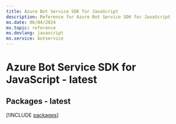 ```yaml
---
title: Azure Bot Service SDK for JavaScript
description: Reference for Azure Bot Service SDK for JavaScript
ms.date: 06/04/2024
ms.topic: reference
ms.devlang: javascript
ms.service: botservice
---
```

# Azure Bot Service SDK for JavaScript - latest
## Packages - latest
[!INCLUDE [packages](bot-service-index.md)]